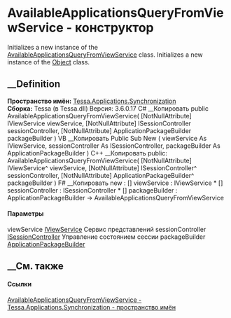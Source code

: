 # AvailableApplicationsQueryFromViewService - конструктор
Initializes a new instance of the
[AvailableApplicationsQueryFromViewService](T_Tessa_Applications_Synchronization_AvailableApplicationsQueryFromViewService.htm)
class. Initializes a new instance of the
[Object](https://learn.microsoft.com/dotnet/api/system.object) class.
## __Definition
 **Пространство имён:**
[Tessa.Applications.Synchronization](N_Tessa_Applications_Synchronization.htm)  
 **Сборка:** Tessa (в Tessa.dll) Версия: 3.6.0.17
C# __Копировать
     public AvailableApplicationsQueryFromViewService(
    	[NotNullAttribute] IViewService viewService,
    	[NotNullAttribute] ISessionController sessionController,
    	[NotNullAttribute] ApplicationPackageBuilder packageBuilder
    )
VB __Копировать
     Public Sub New ( 
    	<NotNullAttribute> viewService As IViewService,
    	<NotNullAttribute> sessionController As ISessionController,
    	<NotNullAttribute> packageBuilder As ApplicationPackageBuilder
    )
C++ __Копировать
     public:
    AvailableApplicationsQueryFromViewService(
    	[NotNullAttribute] IViewService^ viewService, 
    	[NotNullAttribute] ISessionController^ sessionController, 
    	[NotNullAttribute] ApplicationPackageBuilder^ packageBuilder
    )
F# __Копировать
     new : 
            [<NotNullAttribute>] viewService : IViewService * 
            [<NotNullAttribute>] sessionController : ISessionController * 
            [<NotNullAttribute>] packageBuilder : ApplicationPackageBuilder -> AvailableApplicationsQueryFromViewService
#### Параметры
viewService [IViewService](T_Tessa_Views_IViewService.htm)
     Сервис представлений 
sessionController
[ISessionController](T_Tessa_Applications_ISessionController.htm)
     Управление состоянием сессии 
packageBuilder
[ApplicationPackageBuilder](T_Tessa_Applications_Package_ApplicationPackageBuilder.htm)
##  __См. также
#### Ссылки
[AvailableApplicationsQueryFromViewService -
](T_Tessa_Applications_Synchronization_AvailableApplicationsQueryFromViewService.htm)
[Tessa.Applications.Synchronization - пространство
имён](N_Tessa_Applications_Synchronization.htm)
